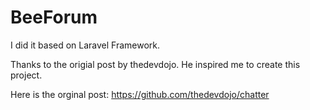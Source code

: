 # BeeForum
I did it based on Laravel Framework.

Thanks to the origial post by thedevdojo. He inspired me to create this project.

Here is the orginal post: https://github.com/thedevdojo/chatter
